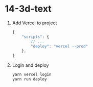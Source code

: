 # 14-3d-text

1. Add Vercel to project
    ```js
    {
        "scripts": {
            // ...
            "deploy": "vercel --prod"
        },
    }
    ```

2. Login and deploy
    ```bash
    yarn vercel login
    yarn run deploy
    ```
